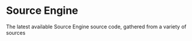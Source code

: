 # Source Engine

The latest available Source Engine source code, gathered from a variety of sources
